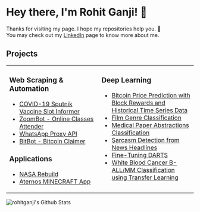 # Hey there, I'm Rohit Ganji! 👋

Thanks for visiting my page. I hope my repositories help you. 💁<br> You may check out my [LinkedIn](https://www.linkedin.com/in/RohitGanji) page to know more about me.


## Projects
<table><tr><td valign="top" width="33%">

### Web Scraping & Automation
  
- [COVID-19 Sputnik Vaccine Slot Informer](https://github.com/simonw/datasette-app-support/releases/tag/0.5)
- [ZoomBot - Online Classes Attender](https://github.com/simonw/pids/releases/tag/0.1.2)
- [WhatsApp Proxy API](https://github.com/simonw/datasette-verify/releases/tag/0.1)
- [BitBot - Bitcoin Claimer](https://github.com/simonw/datasette/releases/tag/0.59a2)
  
  
### Applications
  
- [NASA Rebuild](https://github.com/RohitGanji/nasa-spaceapps-challenge-2020)
- [Aternos MINECRAFT App](https://github.com/RohitGanji/aternos-minecraft)
</td><td valign="top" width="34%">


### Deep Learning
- [Bitcoin Price Prediction with Block Rewards and Historical Time Series Data](https://github.com/RohitGanji/bitcoin-price-prediction)
- [Film Genre Classification](https://www.kaggle.com/rohitganji13/film-genre-classification-using-nlp)
- [Medical Paper Abstractions Classification](https://github.com/RohitGanji/medical-paper-abstract-classification)
- [Sarcasm Detection from News Headlines](https://www.kaggle.com/rohitganji13/sarcasm-detection-95-accuracy)
- [Fine-Tuning DARTS](https://github.com/RohitGanji/fine-tuning-darts)
- [White Blood Cancer B-ALL/MM Classification using Transfer Learning](https://github.com/RohitGanji/white-blood-cancer-all-mm)
</td></tr></table>

<img  align="left"  alt="rohitganji's Github Stats"  src="https://github-readme-stats-prod.vercel.app/api?username=rohitganji&show_icons=true&hide_border=true&count_private=true&theme=dark"  />
